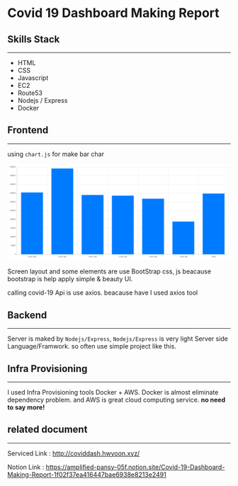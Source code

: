 # Covid 19 Dashboard Making Report

## Skills Stack

---

- HTML
- CSS
- Javascript
- EC2
- Route53
- Nodejs / Express
- Docker

## Frontend

---

using `chart.js` for make bar char

![Untitled](Covid%2019%20D%206c857/Untitled.png)

Screen layout and some elements are use BootStrap css, js beacause bootstrap is help apply simple & beauty UI. 

calling covid-19 Api is use axios. beacause have I used axios tool

## Backend

---

Server is maked by `Nodejs/Express`, `Nodejs/Express` is very light Server side Language/Framwork. so often use simple project like this.

## Infra Provisioning

---

I used Infra Provisioning tools Docker +  AWS. Docker is almost eliminate dependency problem. and AWS is great cloud computing service. **no need to say more!**

## related document

---

Serviced Link : http://coviddash.hwyoon.xyz/

Notion Link : https://amplified-pansy-05f.notion.site/Covid-19-Dashboard-Making-Report-1f02f37ea416447bae6938e8213e2491


